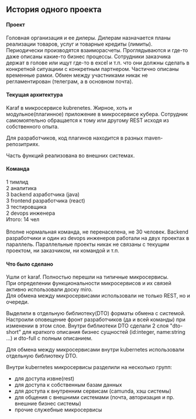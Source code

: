 ## История одного проекта

#### Проект
Головная организация и ее дилеры. Дилерам назначается планы реализации товаров, услуг и товарные кредиты (лимиты). Периодически производятся взаиморасчеты. Проглядываются и где-то даже описаны какие-то бизнес процессы. Сотрудники заказчика держат в голове или ищут где-то в excel и т.п. что они должны сделать в конкретной ситуациии с конкретным партнером. Частично описаны временные рамки. Обмен между участниками никак не регламентирован (телеграм, а в основном почта). 

#### Текущая архитектура
Karaf в микросервисе kubrenetes. Жирное, хоть и модульное(плагинное) приложение в микросервисе кубера. Сотрудник самомоятельно обращается к тому или другому REST исходя из собственного опыта.  

Для разработчиков, код плагинов находится в разных maven-репозитриях.<br/>

Часть функций реализована во внешних системах. 

#### Команда
1 тимлид<br/>
2 аналитика<br/>
3 backend азработчика (java)<br/>
3 frontend разработчика (react)<br/>
3 тестировщика<br/>
2 devops инженера<br/> 
Итого: 14 чел<br/>
<br/>
Вполне нормальная команда, не перенаселена, не 30 человек. Backend разработчики и один из devops инженеров работали на двух проектах в параллель. Параллельные проекты никак не связаны с текущим проектом, ни заказчиком, ни командой и т.п.<br/>

#### Что было сделано
Ушли от karaf. Полностью перешли на типичные микросервисы.<br/>При определении функциональности микросервисов и их связей активно использовали доску miro.<br/> Для обмена между микросервисами использовали не только REST, но и очереди. 

Выделили в отдельную библиотеку(DTO) форматы обмена с системой. Настроили оповещение фронт разработчиков (да и всей команды) при изменении в этом слое. Внутри библиотеки DTO сделали 2 слоя "dto-short" для краткого описания бизнес сущностей (id:integer, name:string ...) и dto-full с полным описанием.

Для обмена между микросервисами внутри kubernetes  использовали отдельную библиотеку DTO.

Внутри kubernetes микросервисы разделили на несколько групп:
- для доступа извне(rest)
- для доступа к собственным базам данных 
- для доступа к внутренним сервисам (camunda, хэш системы)
- для общения с внешними системами (почта, авторизация и пр. внешние бизнес системы)
- прочие служебные микросервисы
